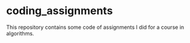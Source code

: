 # coding_assignments
This repository contains some code of assignments I did for a course in algorithms.
